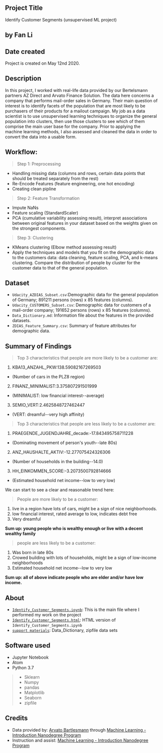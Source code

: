 ## Project Title
Identify Customer Segments (unsupervised ML project)

## by Fan Li

## Date created
Project is created on May 12nd 2020.


## Description
In this project, I worked with real-life data provided by our Bertelsmann partners AZ Direct and Arvato Finance Solution. The data here concerns a company that performs mail-order sales in Germany. Their main question of interest is to identify facets of the population that are most likely to be purchasers of their products for a mailout campaign. My job as a data scientist is to use unsupervised learning techniques to organize the general population into clusters, then use those clusters to see which of them comprise the main user base for the company. Prior to applying the machine learning methods, I also assessed and cleaned the data in order to convert the data into a usable form.



## Workflow:

> Step 1: Preprocessing
+ Handling missing data (columns and rows, certain data points that should be treated separately from the rest)
+ Re-Encode Features (feature engineering, one hot encoding)
+ Creating clean pipline

> Step 2: Feature Transformation
+ Impute NaNs
+ Feature scaling (StandardScaler)
+ PCA (cumulative variability assessing result), interpret associations between original features in your dataset based on the weights given on the strongest components.

> Step 3: Clustering
+ KMeans clustering (Elbow method assessing result)
+ Apply the techniques and models that you fit on the demographic data to the customers data: data cleaning, feature scaling, PCA, and k-means clustering. Compare the distribution of people by cluster for the customer data to that of the general population.



## Dataset

* `Udacity_AZDIAS_Subset.csv`:Demographic data for the general population of Germany; 891211 persons (rows) x 85 features (columns).
* `Udacity_CUSTOMERS_Subset.csv`: Demographic data for customers of a mail-order company; 191652 persons (rows) x 85 features (columns).
* `Data_Dictionary.md`: Information file about the features in the provided datasets.
* `ZDIAS_Feature_Summary.csv`: Summary of feature attributes for demographic data.


## Summary of Findings

> Top 3 characteristics that people are more likely to be a customer are:
1. KBA13_ANZAHL_PKW:138.59082167269503
 - (Number of cars in the PLZ8 region)
2. FINANZ_MINIMALIST:3.375807291501999
 - (MINIMALIST: low financial interest--average)
3. SEMIO_VERT:2.4625848727462447
 - (VERT: dreamful--very high affinity)

> Top 3 characteristics that people are less likely to be a customer are:
1. PRAEGENDE_JUGENDJAHRE_decade:-17.843495758711228
- (Dominating movement of person's youth--late 80s)
2. ANZ_HAUSHALTE_AKTIV:-12.277075424326306
- (Number of households in the building--14.0)
3. HH_EINKOMMEN_SCORE:-3.2073500792814666
- (Estimated household net income--low to very low)

We can start to see a clear and reasonable trend here:
> People are more likely to be a customer:
1. live in a region have lots of cars, might be a sign of nice neighborhoods.
2. low financial interest, rated average to low, indicates debt free
3. Very dreamful

**Sum up: young people who is wealthy enough or live with a decent wealthy family**

> people are less likely to be a customer:
1. Was born in late 80s
2. Crowed building with lots of households, might be a sign of low-income neighborhoods
3. Estimated household net income--low to very low

**Sum up: all of above indicate people who are elder and/or have low income.**

 ## About
+ [`Identify_Customer_Segments.ipynb`](https://github.com/victorlifan/Identify_customer_segments-unsupervised-learning-project-/blob/master/Identify_Customer_Segments.ipynb): This is the main file where I performed my work on the project
+ [`Identify_Customer_Segments.html`](https://github.com/victorlifan/Identify_customer_segments-unsupervised-learning-project-/blob/master/Identify_Customer_Segments.html): HTML version of `Identify_Customer_Segments.ipynb`
+ [`support materials`](https://github.com/victorlifan/Identify_customer_segments-unsupervised-learning-project-/tree/master/support%20materials): Data_Dictionary, zipfile data sets

## Software used
+ Jupyter Notebook
+ Atom
+ Python 3.7
> + Sklearn
> + Numpy
> + pandas
> + Matplotlib
> + Seaborn
> + zipfile



## Credits
+ Data provided by: [Arvato Bartlesmann](https://www.bertelsmann.com/divisions/arvato/#st-1) through [Machine Learning - Introduction Nanodegree Program](https://www.udacity.com/course/intro-to-machine-learning-nanodegree--nd229)
+ Instruction and assist: [Machine Learning - Introduction Nanodegree Program](https://www.udacity.com/course/intro-to-machine-learning-nanodegree--nd229)
